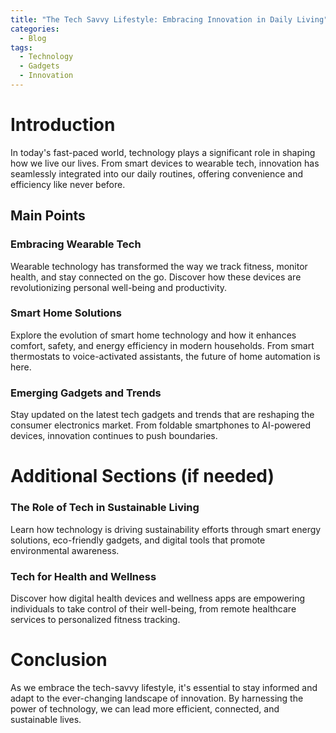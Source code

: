 ```yaml
---
title: "The Tech Savvy Lifestyle: Embracing Innovation in Daily Living"
categories:
  - Blog
tags:
  - Technology
  - Gadgets
  - Innovation
---
```


# Introduction
In today's fast-paced world, technology plays a significant role in shaping how we live our lives. From smart devices to wearable tech, innovation has seamlessly integrated into our daily routines, offering convenience and efficiency like never before.

## Main Points
### Embracing Wearable Tech
Wearable technology has transformed the way we track fitness, monitor health, and stay connected on the go. Discover how these devices are revolutionizing personal well-being and productivity.

### Smart Home Solutions
Explore the evolution of smart home technology and how it enhances comfort, safety, and energy efficiency in modern households. From smart thermostats to voice-activated assistants, the future of home automation is here.

### Emerging Gadgets and Trends
Stay updated on the latest tech gadgets and trends that are reshaping the consumer electronics market. From foldable smartphones to AI-powered devices, innovation continues to push boundaries.

# Additional Sections (if needed)
### The Role of Tech in Sustainable Living
Learn how technology is driving sustainability efforts through smart energy solutions, eco-friendly gadgets, and digital tools that promote environmental awareness.

### Tech for Health and Wellness
Discover how digital health devices and wellness apps are empowering individuals to take control of their well-being, from remote healthcare services to personalized fitness tracking.

# Conclusion
As we embrace the tech-savvy lifestyle, it's essential to stay informed and adapt to the ever-changing landscape of innovation. By harnessing the power of technology, we can lead more efficient, connected, and sustainable lives.